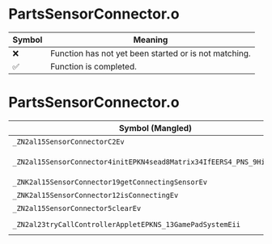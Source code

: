 # PartsSensorConnector.o
| Symbol | Meaning 
| ------------- | ------------- 
| :x: | Function has not yet been started or is not matching. 
| :white_check_mark: | Function is completed. 


# PartsSensorConnector.o
| Symbol (Mangled) | Symbol (Demangled) | Decompiled? |
| ------------- |  ------------- | ------------- |
| `_ZN2al15SensorConnectorC2Ev` | `al::SensorConnector::SensorConnector(void)` | :white_check_mark: |
| `_ZN2al15SensorConnector4initEPKN4sead8Matrix34IfEERS4_PNS_9HitSensorE` | `al::SensorConnector::init(sead::Matrix34<float> const*,sead::Matrix34<float> const&,al::HitSensor *)` | :white_check_mark: |
| `_ZNK2al15SensorConnector19getConnectingSensorEv` | `al::SensorConnector::getConnectingSensor(void)const` | :white_check_mark: |
| `_ZNK2al15SensorConnector12isConnectingEv` | `al::SensorConnector::isConnecting(void)const` | :white_check_mark: |
| `_ZN2al15SensorConnector5clearEv` | `al::SensorConnector::clear(void)` | :white_check_mark: |
| `_ZN2al23tryCallControllerAppletEPKNS_13GamePadSystemEii` | `al::tryCallControllerApplet(al::GamePadSystem const*,int,int)` | :white_check_mark: |
